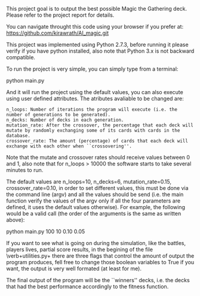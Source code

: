 
This project goal is to output the best possible Magic the Gathering deck. Please refer to the project report for details.

You can navigate throught this code using your browser if you prefer at: https://github.com/kirawrath/AI_magic.git

This project was implemented using Python 2.7.3, before running it please verify if you have python installed, also note that Python 3.x is not backward compatible.

To run the project is very simple, you can simply type from a terminal:

python main.py

And it will run the project using the default values, you can also execute using user defined attributes. The atributes avaliable to be changed are:

	n_loops: Number of iterations the program will execute (i.e. the number of generations to be generated).
	n_decks: Number of decks in each generation.
	mutation_rate: After the crossover, the percentage that each deck will mutate by randomly exchanging some of its cards with cards in the database.
	crossover_rate: The amount (percentage) of cards that each deck will exchange with each other when ``crossovering''.

Note that the mutate and crossover rates should receive values between 0 and 1, also note that for n_loops > 10000 the software starts to take several minutes to run.

The default values are n_loops=10, n_decks=6, mutation_rate=0.15, crossover_rate=0.10, in order to set different values, this must be done via the command line (argv) and all the values should be send (i.e. the main function verify the values of the argv only if all the four parameters are defined, it uses the default values otherwise). For example, the following would be a valid call (the order of the arguments is the same as written above):

python main.py 100 10 0.10 0.05

If you want to see what is going on during the simulation, like the battles, players lives, partial score results, in the begining of the file \verb+utilities.py+ there are three flags that control the amount of output the program produces, fell free to change those boolean variables to True if you want, the output is very well formated (at least for me).

The final output of the program will be the ``winners'' decks, i.e. the decks that had the best performance accordingly to the fitness function.


